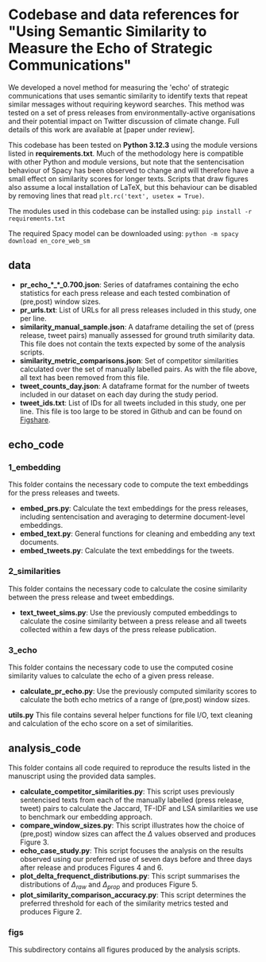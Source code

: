 # Codebase and data references for "Using Semantic Similarity to Measure the Echo of Strategic Communications"

We developed a novel method for measuring the 'echo' of strategic communications that uses semantic similarity to identify texts that repeat similar messages without requiring keyword searches. This method was tested on a set of press releases from environmentally-active organisations and their potential impact on Twitter discussion of climate change. Full details of this work are available at [paper under review].

This codebase has been tested on **Python 3.12.3** using the module versions listed in **requirements.txt**. Much of the methodology here is compatible with other Python and module versions, but note that the sentencisation behaviour of Spacy has been observed to change and will therefore have a small effect on similarity scores for longer texts. Scripts that draw figures also assume a local installation of LaTeX, but this behaviour can be disabled by removing lines that read `plt.rc('text', usetex = True)`.

The modules used in this codebase can be installed using:
`pip install -r requirements.txt`

The required Spacy model can be downloaded using:
`python -m spacy download en_core_web_sm`

## data
 - **pr_echo_\*_\*_0.700.json**: Series of dataframes containing the echo statistics for each press release and each tested combination of (pre,post) window sizes.
 - **pr_urls.txt**: List of URLs for all press releases included in this study, one per line. 
 - **similarity_manual_sample.json**: A dataframe detailing the set of (press release, tweet pairs) manually assessed for ground truth similarity data. This file does not contain the texts expected by some of the analysis scripts.
 - **similarity_metric_comparisons.json**: Set of competitor similarities calculated over the set of manually labelled pairs. As with the file above, all text has been removed from this file.
 - **tweet_counts_day.json**: A dataframe format for the number of tweets included in our dataset on each day during the study period.
 - **tweet_ids.txt**: List of IDs for all tweets included in this study, one per line. This file is too large to be stored in Github and can be found on [Figshare](https://dx.doi.org/10.6084/m9.figshare.28196000).

## echo_code
 ### 1_embedding
 This folder contains the necessary code to compute the text embeddings for the press releases and tweets.
   - **embed_prs.py**: Calculate the text embeddings for the press releases, including sentencisation and averaging to determine document-level embeddings.
   - **embed_text.py**: General functions for cleaning and embedding any text documents.
   - **embed_tweets.py**: Calculate the text embeddings for the tweets.

 ### 2_similarities
 This folder contains the necessary code to calculate the cosine similarity between the press release and tweet embeddings.
   - **text_tweet_sims.py**: Use the previously computed embeddings to calculate the cosine similarity between a press release and all tweets collected within a few days of the press release publication.

 ### 3_echo
 This folder contains the necessary code to use the computed cosine similarity values to calculate the echo of a given press release.
   - **calculate_pr_echo.py**: Use the previously computed similarity scores to calculate the both echo metrics of a range of (pre,post) window sizes.
   
 **utils.py**
 This file contains several helper functions for file I/O, text cleaning and calculation of the echo score on a set of similarities.

## analysis_code
 This folder contains all code required to reproduce the results listed in the manuscript using the provided data samples.
 - **calculate_competitor_similarities.py**: This script uses previously sentencised texts from each of the manually labelled (press release, tweet) pairs to calculate the Jaccard, TF-IDF and LSA similarities we use to benchmark our embedding approach.
 - **compare_window_sizes.py**: This script illustrates how the choice of (pre,post) window sizes can affect the $\Delta$ values observed and produces Figure 3.
 - **echo_case_study.py**: This script focuses the analysis on the results observed using our preferred use of seven days before and three days after release and produces Figures 4 and 6. 
 - **plot_delta_frequenct_distributions.py**: This script summarises the distributions of $\Delta_{raw}$ and $\Delta_{prop}$ and produces Figure 5.
 - **plot_similarity_comparison_accuracy.py**: This script determines the preferred threshold for each of the similarity metrics tested and produces Figure 2.
 
 ### figs
 This subdirectory contains all figures produced by the analysis scripts.
